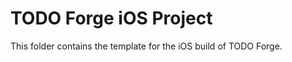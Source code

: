 <!--- Content managed by Project Forge, see [projectforge.md] for details. -->
# TODO Forge iOS Project

This folder contains the template for the iOS build of TODO Forge.
